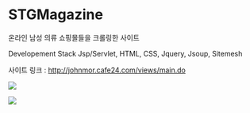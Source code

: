 # STGMagazine
온라인 남성 의류 쇼핑몰들을 크롤링한 사이트

Developement Stack
Jsp/Servlet, HTML, CSS, Jquery, Jsoup, Sitemesh

사이트 링크 : http://johnmor.cafe24.com/views/main.do 

<img src='http://drive.google.com/uc?export=view&id=1uS2Lc6opIr_X7ZQ8X_BOS1bqhu6tQaz5' /><br>

<img src='http://drive.google.com/uc?export=view&id=1w9avbW1Woyg5FQsUraakp-A2OUbcMNq_' /><br>
